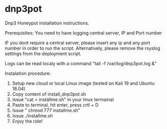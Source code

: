 # dnp3pot
Dnp3 Honeypot installation instructions.

Prerequisites: You need to have logging central server, IP and Port number

IF you dont require a central server, please insert any ip and any port number in order to run the script.
Alternatively, please remove the rsyslog settings from the deployment script. 

Logs can be read localy with a command "tail -f /var/log/dnp3pot.log &"

Instalation procedure:
1. Setup new cloud or local Linux image (tested on Kali 19 and Ubuntu 16.04)
2. Copy content of install_dnp3pot.sh
3. Issue "cat > installme.sh" in your linux termainal
4. Paste to terminal, hit enter, press crtl + D
5. Issue " chmod 777 installme.sh"
6. Issue ./installme.sh <IP> <PORT>
7. Enjoy the ride!
